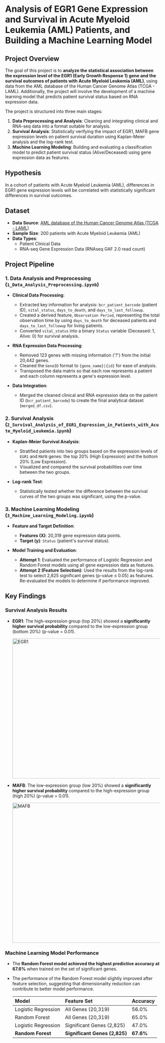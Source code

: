 # Analysis of EGR1 Gene Expression and Survival in Acute Myeloid Leukemia (AML) Patients, and Building a Machine Learning Model 

## Project Overview

The goal of this project is to **analyze the statistical association between the expression level of the EGR1 (Early Growth Response 1) gene and the survival outcomes of patients with Acute Myeloid Leukemia (AML)**, using data from the AML database of the Human Cancer Genome Atlas (TCGA - LAML). Additionally, the project will involve the development of a machine learning model that predicts patient survival status based on RNA expression data.

The project is structured into three main stages:

1.  **Data Preprocessing and Analysis**: Cleaning and integrating clinical and RNA-seq data into a format suitable for analysis.
2.  **Survival Analysis**: Statistically verifying the impact of EGR1, MAFB gene expression levels on patient survival duration using Kaplan-Meier analysis and the log-rank test.
3.  **Machine Learning Modeling**: Building and evaluating a classification model to predict patient survival status (Alive/Deceased) using gene expression data as features.

## Hypothesis

In a cohort of patients with Acute Myeloid Leukemia (AML), differences in EGR1 gene expression levels will be correlated with statistically significant differences in survival outcomes. 

## Dataset

  - **Data Source**: [AML database of the Human Cancer Genome Atlas (TCGA - LAML)](https://gdc.cancer.gov/about-data/publications/laml_2012)
  - **Sample Size**: 200 patients with Acute Myeloid Leukemia (AML)
  - **Data Types**:
      - Patient Clinical Data
      - RNA-seq Gene Expression Data (RNAseq GAF 2.0 read count)


## Project Pipeline

### 1\. Data Analysis and Preprocessing (`1_Data_Analysis_Preprocessing.ipynb`)

  - **Clinical Data Processing**:

      - Extracted key information for analysis: `bcr_patient_barcode` (patient ID), `vital_status`, `days_to_death`, and `days_to_last_followup`.
      - Created a derived feature, `Observation Period`, representing the total observation time by using `days_to_death` for deceased patients and `days_to_last_followup` for living patients.
      - Converted `vital_status` into a binary `Status` variable (Deceased: 1, Alive: 0) for survival analysis.

  - **RNA Expression Data Processing**:

      - Removed 123 genes with missing information ('?') from the initial 20,442 genes.
      - Cleaned the `GeneID` format to `{gene_name}|{id}` for ease of analysis.
      - Transposed the data matrix so that each row represents a patient and each column represents a gene's expression level.

  - **Data Integration**:

      - Merged the cleaned clinical and RNA expression data on the patient ID (`bcr_patient_barcode`) to create the final analytical dataset (`merged_df.csv`).

### 2\. Survival Analysis (`2_Survival_Analysis_of_EGR1_Expression_in_Patients_with_Acute_Myeloid_Leukemia.ipynb`)

  - **Kaplan-Meier Survival Analysis**:

      - Stratified patients into two groups based on the expression levels of `EGR1` and `MAFB` genes: the top 20% (High Expression) and the bottom 20% (Low Expression).
      - Visualized and compared the survival probabilities over time between the two groups.

  - **Log-rank Test**:

      - Statistically tested whether the difference between the survival curves of the two groups was significant, using the p-value.

### 3\. Machine Learning Modeling (`3_Machine_Learning_Modeling.ipynb`)

  - **Feature and Target Definition**:

      - **Features (X)**: 20,319 gene expression data points.
      - **Target (y)**: `Status` (patient's survival status).

  - **Model Training and Evaluation**:

      - **Attempt 1**: Evaluated the performance of Logistic Regression and Random Forest models using all gene expression data as features.
      - **Attempt 2 (Feature Selection)**: Used the results from the log-rank test to select 2,825 significant genes (p-value ≤ 0.05) as features. Re-evaluated the models to determine if performance improved.


## Key Findings

### Survival Analysis Results

  - **EGR1**: The high-expression group (top 20%) showed a **significantly higher survival probability** compared to the low-expression group (bottom 20%) (p-value = 0.01).

    <img width="584" height="455" alt="EGR1" src="https://github.com/user-attachments/assets/4c778ef1-ed9e-4b03-ab58-a062788d21b3" />

    
  - **MAFB**: The low-expression group (low 20%) showed a **significantly higher survival probability** compared to the high-expression group (high 20%) (p-value = 0.01).

    <img width="567" height="455" alt="MAFB" src="https://github.com/user-attachments/assets/5ec2a134-9362-4d19-9fb4-08ef04da9599" />


### Machine Learning Model Performance

  - The **Random Forest model achieved the highest predictive accuracy at 67.6%** when trained on the set of significant genes.
  - The performance of the Random Forest model slightly improved after feature selection, suggesting that dimensionality reduction can contribute to better model performance.

    | Model | Feature Set | Accuracy |
    | :--- | :--- | :--- |
    | Logistic Regression | All Genes (20,319) | 56.0% |
    | Random Forest | All Genes (20,319) | 65.0% |
    | Logistic Regression | Significant Genes (2,825) | 47.0% |
    | **Random Forest** | **Significant Genes (2,825)** | **67.6%** |

